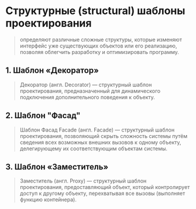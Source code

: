 # Структурные (structural) шаблоны проектирования

> определяют различные сложные структуры, которые изменяют интерфейс уже существующих объектов или его реализацию, позволяя облегчить разработку и оптимизировать программу.

## 1. Шаблон «Декоратор»

> Декоратор (англ. Decorator) — структурный шаблон проектирования, предназначенный для динамического подключения дополнительного поведения к объекту.

## 2. Шаблон "Фасад"

> Шаблон Фасад Facade (англ. Facade) — структурный шаблон проектирования, позволяющий скрыть сложность системы путём сведения всех возможных внешних вызовов к одному объекту, делегирующему их соответствующим объектам системы.

## 3. Шаблон «Заместитель»

> Заместитель (англ. Proxy) — структурный шаблон проектирования, предоставляющий объект, который контролирует доступ к другому объекту, перехватывая все вызовы (выполняет функцию контейнера).

